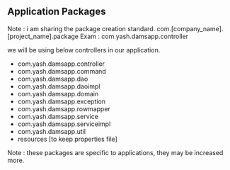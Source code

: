 ## Application Packages
Note :  i am sharing the package creation standard.
com.[company_name].[project_name].package
Exam :  com.yash.damsapp.controller

we will be using below controllers in our application. 
- com.yash.damsapp.controller
- com.yash.damsapp.command
- com.yash.damsapp.dao
- com.yash.damsapp.daoimpl
- com.yash.damsapp.domain
- com.yash.damsapp.exception
- com.yash.damsapp.rowmapper
- com.yash.damsapp.service
- com.yash.damsapp.serviceimpl
- com.yash.damsapp.util
- resources [to keep properties file]

Note :  these packages are specific to applications, they may be increased more.
